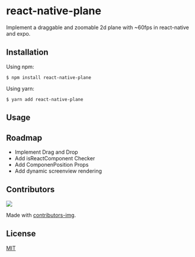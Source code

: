 # react-native-plane

Implement a draggable and zoomable 2d plane with ~60fps in react-native and expo.

## Installation

Using npm:

`$ npm install react-native-plane`

Using yarn:

`$ yarn add react-native-plane`

## Usage

## Roadmap

- Implement Drag and Drop
- Add isReactComponent Checker
- Add ComponenPosition Props
- Add dynamic screenview rendering

## Contributors

<a href="https://github.com/paulsp94/react-native-plane/graphs/contributors">
  <img src="https://contributors-img.web.app/image?repo=paulsp94/react-native-plane" />
</a>

Made with [contributors-img](https://contributors-img.web.app).

## License

[MIT](https://choosealicense.com/licenses/mit/)
